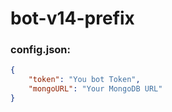 # bot-v14-prefix

### config.json:
```json
{
    "token": "You bot Token",
    "mongoURL": "Your MongoDB URL"
}
```
